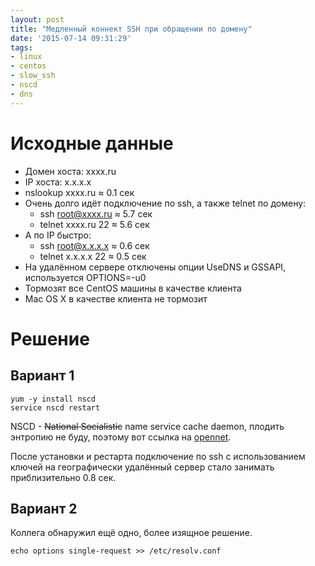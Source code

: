 ```yaml
---
layout: post
title: "Медленный коннект SSH при обращении по домену"
date: '2015-07-14 09:31:29'
tags:
- linux
- centos
- slow_ssh
- nscd
- dns
---
```


# Исходные данные

- Домен хоста: xxxx.ru
- IP хоста: x.x.x.x
- nslookup xxxx.ru ≈ 0.1 сек
- Очень долго идёт подключение по ssh, а также telnet по домену:
  - ssh root@xxxx.ru ≈ 5.7 сек
  - telnet xxxx.ru 22 ≈ 5.6 сек
- А по IP быстро:
  - ssh root@x.x.x.x ≈ 0.6 сек
  - telnet x.x.x.x 22 ≈ 0.5 сек
- На удалённом сервере отключены опции UseDNS и GSSAPI, используется OPTIONS=-u0
- Тормозят все CentOS машины в качестве клиента
- Mac OS X в качестве клиента не тормозит

# Решение

## Вариант 1

	yum -y install nscd
    service nscd restart

NSCD - ~~National Socialistic~~ name service cache daemon, плодить энтропию не буду, поэтому вот ссылка на [opennet](http://www.opennet.ru/man.shtml?topic=nscd&category=8&russian=2).

После установки и рестарта подключение по ssh с использованием ключей на географически удалённый сервер стало занимать приблизительно 0.8 сек.

## Вариант 2

Коллега обнаружил ещё одно, более изящное решение.

	echo options single-request >> /etc/resolv.conf